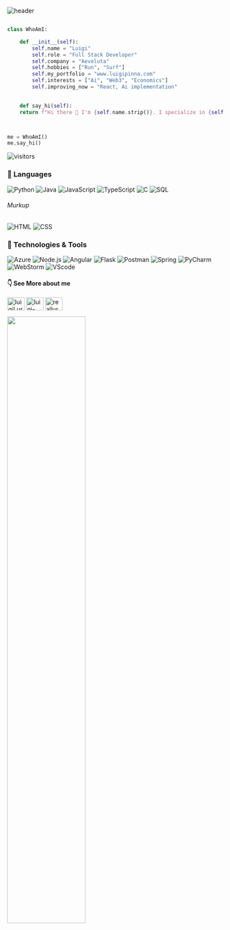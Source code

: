 ![header](https://capsule-render.vercel.app/api?height=200&type=waving&text=Welcome%20To%20My%20GitHub&fontSize=40&animation=fadeIn&color=gradient&customColorList=6)


```python

class WhoAmI:

    def __init__(self):
        self.name = "Luigi"
        self.role = "Full Stack Developer"
        self.company = "Aevoluta"
        self.hobbies = ["Run", "Surf"]
        self.my_portfolio = "www.luigipinna.com"
        self.interests = ["Ai", "Web3", "Economics"]
        self.improving_now = "React, Ai implementation"
        

    def say_hi(self):
    return f"Hi there 👋 I'm {self.name.strip()}. I specialize in {self.role} at {self.company}. Welcome to my GitHub!"



me = WhoAmI()
me.say_hi()
```

![visitors](https://visitor-badge.laobi.icu/badge?page_id=luigiPinna.luigiPinna)

### 🧬 Languages

![Python](https://img.shields.io/badge/-Python-000?&logo=Python)
![Java](https://img.shields.io/badge/-Java-000?&logo=Java&logoColor=007396)
![JavaScript](https://img.shields.io/badge/-JavaScript-000?&logo=JavaScript)
![TypeScript](https://img.shields.io/badge/-TypeScript-000?&logo=TypeScript)
![C](https://img.shields.io/badge/-C-000?&logo=C)
![SQL](https://img.shields.io/badge/-SQL-000?&logo=MySQL)

###### Murkup

![HTML](https://img.shields.io/badge/-html5-000?&logo=html5)
![CSS](https://img.shields.io/badge/-CSS3-000?&logo=CSS3&logoColor=004FF9)


### 🔧 Technologies & Tools

![Azure](https://img.shields.io/badge/-microsoftazure-000?&logo=microsoftazure&logoColor=3399ff)
![Node.js](https://img.shields.io/badge/-Node.js-000?&logo=node.js)
![Angular](https://img.shields.io/badge/-Angular-000?&logo=Angular)
![Flask](https://img.shields.io/badge/-Flask-000?&logo=Flask)
![Postman](https://img.shields.io/badge/-Postman-000?&logo=Postman)
![Spring](https://img.shields.io/badge/-Spring-000?&logo=Spring)
![PyCharm](https://img.shields.io/badge/-pycharm-000?&logo=pycharm)
![WebStorm](https://img.shields.io/badge/-webstorm-000?&logo=webstorm)
![VScode](https://img.shields.io/badge/-visualstudio-000?&logo=visualstudio&logoColor=0066ff)

#### 👇 See More about me

<p>
<a href="https://twitter.com/luigiLurby" target="blank">
<img align="center" src="https://raw.githubusercontent.com/rahuldkjain/github-profile-readme-generator/master/src/images/icons/Social/twitter.svg" alt="luigiLurby" height="30" width="40" /></a>    
<a href="https://linkedin.com/in/luigi-pinna-7a651656" target="blank"><img align="center" src="https://raw.githubusercontent.com/rahuldkjain/github-profile-readme-generator/master/src/images/icons/Social/linked-in-alt.svg" alt="luigi-pinna-7a651656" height="30" width="40" /></a>   
<a href="https://instagram.com/reallurby" target="blank"><img align="center" src="https://raw.githubusercontent.com/rahuldkjain/github-profile-readme-generator/master/src/images/icons/Social/instagram.svg" alt="reallurby" height="30" width="40" /></a>    
</p>

<p> 
<img
    src="https://streak-stats.demolab.com?user=luigiPinna&theme=dark"
    width="60%"
/>
</p>

